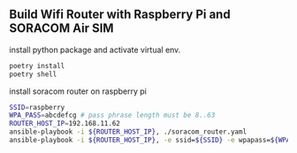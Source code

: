 Build Wifi Router with Raspberry Pi and SORACOM Air SIM
---

install python package and activate virtual env.

```sh
poetry install
poetry shell
```


install soracom router on raspberry pi

```sh
SSID=raspberry
WPA_PASS=abcdefcg # pass phrase length must be 8..63
ROUTER_HOST_IP=192.168.11.62
ansible-playbook -i ${ROUTER_HOST_IP}, ./soracom_router.yaml
ansible-playbook -i ${ROUTER_HOST_IP}, -e ssid=${SSID} -e wpapass=${WPA_PASS} ./soracom_router.yaml
```


